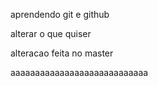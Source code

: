 aprendendo git e github


alterar o que quiser


alteracao feita no master


aaaaaaaaaaaaaaaaaaaaaaaaaaaa